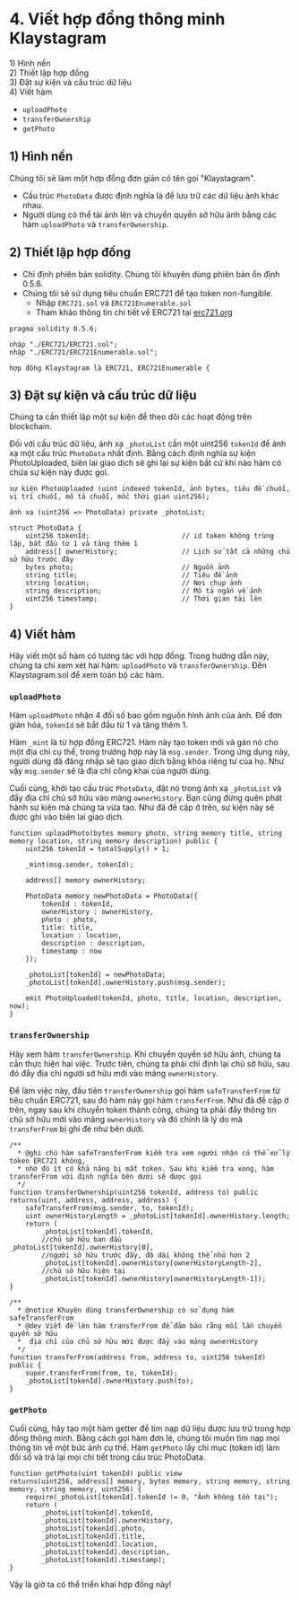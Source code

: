 # 4. Viết hợp đồng thông minh Klaystagram <a id="4-write-klaystagram-smart-contract"></a>

1\) Hình nền  
2\) Thiết lập hợp đồng  
3\) Đặt sự kiện và cấu trúc dữ liệu  
4\) Viết hàm

* `uploadPhoto`
* `transferOwnership`
* `getPhoto`

## 1\) Hình nền <a id="1-background"></a>

Chúng tôi sẽ làm một hợp đồng đơn giản có tên gọi "Klaystagram".

* Cấu trúc `PhotoData` được định nghĩa là để lưu trữ các dữ liệu ảnh khác nhau.
* Người dùng có thể tải ảnh lên và chuyển quyền sở hữu ảnh bằng các hàm `uploadPhoto` và `transferOwnership`.

## 2\) Thiết lập hợp đồng <a id="2-contract-setup"></a>

* Chỉ định phiên bản solidity. Chúng tôi khuyên dùng phiên bản ổn định 0.5.6.
* Chúng tôi sẽ sử dụng tiêu chuẩn ERC721 để tạo token non-fungible.
  * Nhập `ERC721.sol` và `ERC721Enumerable.sol`
  * Tham khảo thông tin chi tiết về ERC721 tại [erc721.org](http://erc721.org)

```text
pragma solidity 0.5.6;

nhập "./ERC721/ERC721.sol";
nhập "./ERC721/ERC721Enumerable.sol";

hợp đồng Klaystagram là ERC721, ERC721Enumerable {
```

## 3\) Đặt sự kiện và cấu trúc dữ liệu <a id="3-set-events-and-data-structure"></a>

Chúng ta cần thiết lập một sự kiện để theo dõi các hoạt động trên blockchain.

Đối với cấu trúc dữ liệu, ánh xạ `_photoList` cần một uint256 `tokenId` để ánh xạ một cấu trúc `PhotoData` nhất định. Bằng cách định nghĩa sự kiện PhotoUploaded, biên lai giao dịch sẽ ghi lại sự kiện bất cứ khi nào hàm có chứa sự kiện này được gọi.

```text
sự kiện PhotoUploaded (uint indexed tokenId, ảnh bytes, tiêu đề chuỗi, vị trí chuỗi, mô tả chuỗi, mốc thời gian uint256);

ánh xạ (uint256 => PhotoData) private _photoList;

struct PhotoData {
    uint256 tokenId;                       // id token không trùng lặp, bắt đầu từ 1 và tăng thêm 1
    address[] ownerHistory;                // Lịch sử tất cả những chủ sở hữu trước đây
    bytes photo;                           // Nguồn ảnh
    string title;                          // Tiêu đề ảnh
    string location;                       // Nơi chụp ảnh
    string description;                    // Mô tả ngắn về ảnh
    uint256 timestamp;                     // Thời gian tải lên
}
```

## 4\) Viết hàm <a id="4-write-functions"></a>

Hãy viết một số hàm có tương tác với hợp đồng. Trong hướng dẫn này, chúng ta chỉ xem xét hai hàm: `uploadPhoto` và `transferOwnership`. Đến Klaystagram.sol để xem toàn bộ các hàm.

### `uploadPhoto` <a id="uploadphoto"></a>

Hàm `uploadPhoto` nhận 4 đối số bao gồm nguồn hình ảnh của ảnh. Để đơn giản hóa, `tokenId` sẽ bắt đầu từ 1 và tăng thêm 1.

Hàm `_mint` là từ hợp đồng ERC721. Hàm này tạo token mới và gán nó cho một địa chỉ cụ thể, trong trường hợp này là `msg.sender`. Trong ứng dụng này, người dùng đã đăng nhập sẽ tạo giao dịch bằng khóa riêng tư của họ. Như vậy `msg.sender` sẽ là địa chỉ công khai của người dùng.

Cuối cùng, khởi tạo cấu trúc `PhotoData`, đặt nó trong ánh xạ `_photoList` và đẩy địa chỉ chủ sở hữu vào mảng `ownerHistory`. Bạn cũng đừng quên phát hành sự kiện mà chúng ta vừa tạo. Như đã đề cập ở trên, sự kiện này sẽ được ghi vào biên lai giao dịch.

```text
function uploadPhoto(bytes memory photo, string memory title, string memory location, string memory description) public {
    uint256 tokenId = totalSupply() + 1;

    _mint(msg.sender, tokenId);

    address[] memory ownerHistory;

    PhotoData memory newPhotoData = PhotoData({
        tokenId : tokenId,
        ownerHistory : ownerHistory,
        photo : photo,
        title: title,
        location : location,
        description : description,
        timestamp : now
    });

    _photoList[tokenId] = newPhotoData;
    _photoList[tokenId].ownerHistory.push(msg.sender);

    emit PhotoUploaded(tokenId, photo, title, location, description, now);
}
```

### `transferOwnership` <a id="transferownership"></a>

Hãy xem hàm `transferOwnership`. Khi chuyển quyền sở hữu ảnh, chúng ta cần thực hiện hai việc. Trước tiên, chúng ta phải chỉ định lại chủ sở hữu, sau đó đẩy địa chỉ người sở hữu mới vào mảng `ownerHistory`.

Để làm việc này, đầu tiên `transferOwnership` gọi hàm `safeTransferFrom` từ tiêu chuẩn ERC721, sau đó hàm này gọi hàm `transferFrom`. Như đã đề cập ở trên, ngay sau khi chuyển token thành công, chúng ta phải đẩy thông tin chủ sở hữu mới vào mảng `ownerHistory` và đó chính là lý do mà `transferFrom` bị ghi đè như bên dưới.

```text
/**
  * @ghi chú hàm safeTransferFrom kiểm tra xem người nhận có thể xử lý token ERC721 không,
  * nhờ đó ít có khả năng bị mất token. Sau khi kiểm tra xong, hàm transferFrom với định nghĩa bên dưới sẽ được gọi
  */
function transferOwnership(uint256 tokenId, address to) public returns(uint, address, address, address) {
    safeTransferFrom(msg.sender, to, tokenId);
    uint ownerHistoryLength = _photoList[tokenId].ownerHistory.length;
    return (
        _photoList[tokenId].tokenId,
        //chủ sở hữu ban đầu        _photoList[tokenId].ownerHistory[0],
        //người sở hữu trước đây, độ dài không thể nhỏ hơn 2
        _photoList[tokenId].ownerHistory[ownerHistoryLength-2],
        //chủ sở hữu hiện tại
        _photoList[tokenId].ownerHistory[ownerHistoryLength-1]);
}

/**
  * @notice Khuyên dùng transferOwnership có sử dụng hàm safeTransferFrom
  * @dev Viết đề lên hàm transferFrom để đảm bảo rằng mỗi lần chuyển quyền sở hữu
  *  địa chỉ của chủ sở hữu mới được đẩy vào mảng ownerHistory
  */
function transferFrom(address from, address to, uint256 tokenId) public {
    super.transferFrom(from, to, tokenId);
    _photoList[tokenId].ownerHistory.push(to);
}
```

### `getPhoto` <a id="getphoto"></a>

Cuối cùng, hãy tạo một hàm getter để tìm nạp dữ liệu được lưu trữ trong hợp đồng thông minh. Bằng cách gọi hàm đơn lẻ, chúng tôi muốn tìm nạp mọi thông tin về một bức ảnh cụ thể. Hàm `getPhoto` lấy chỉ mục \(token id\) làm đối số và trả lại mọi chi tiết trong cấu trúc PhotoData.

```text
function getPhoto(uint tokenId) public view
returns(uint256, address[] memory, bytes memory, string memory, string memory, string memory, uint256) {
    require(_photoList[tokenId].tokenId != 0, "Ảnh không tồn tại");
    return (
        _photoList[tokenId].tokenId,
        _photoList[tokenId].ownerHistory,
        _photoList[tokenId].photo,
        _photoList[tokenId].title,
        _photoList[tokenId].location,
        _photoList[tokenId].description,
        _photoList[tokenId].timestamp);
}
```

Vậy là giờ ta có thể triển khai hợp đồng này!

